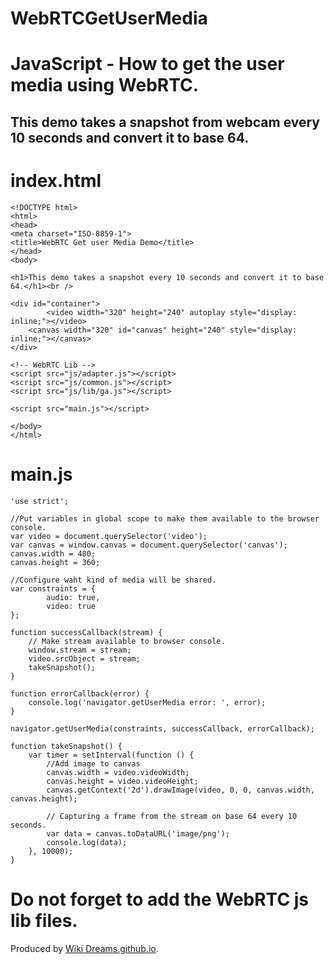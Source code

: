 # WebRTCGetUserMedia


# JavaScript - How to get the user media using WebRTC.


## This demo takes a snapshot from webcam every 10 seconds and convert it to base 64.


# index.html


	<!DOCTYPE html>
	<html>
	<head>
	<meta charset="ISO-8859-1">
	<title>WebRTC Get user Media Demo</title>
	</head>
	<body>

	<h1>This demo takes a snapshot every 10 seconds and convert it to base 64.</h1><br />

  	<div id="container">
        	<video width="320" height="240" autoplay style="display: inline;"></video>
    	<canvas width="320" id="canvas" height="240" style="display: inline;"></canvas>
  	</div>

	<!-- WebRTC Lib -->
 	<script src="js/adapter.js"></script>
  	<script src="js/common.js"></script>
  	<script src="js/lib/ga.js"></script>
  
  	<script src="main.js"></script>

	</body>
	</html>


# main.js


	'use strict';

	//Put variables in global scope to make them available to the browser console.
	var video = document.querySelector('video');
	var canvas = window.canvas = document.querySelector('canvas');
	canvas.width = 480;
	canvas.height = 360;

	//Configure waht kind of media will be shared.
	var constraints = {
			audio: true,
			video: true
	};

	function successCallback(stream) {
		// Make stream available to browser console.
		window.stream = stream;
		video.srcObject = stream;
		takeSnapshot();
	}

	function errorCallback(error) {
		console.log('navigator.getUserMedia error: ', error);
	}

	navigator.getUserMedia(constraints, successCallback, errorCallback);

	function takeSnapshot() {
		var timer = setInterval(function () {
			//Add image to canvas
			canvas.width = video.videoWidth;
			canvas.height = video.videoHeight;
			canvas.getContext('2d').drawImage(video, 0, 0, canvas.width, canvas.height);
	
			// Capturing a frame from the stream on base 64 every 10 seconds.
			var data = canvas.toDataURL('image/png');
			console.log(data);
		}, 10000);
	}


# Do not forget to add the WebRTC js lib files.


Produced by [Wiki Dreams.github.io](https://WikiDreams.github.io/).